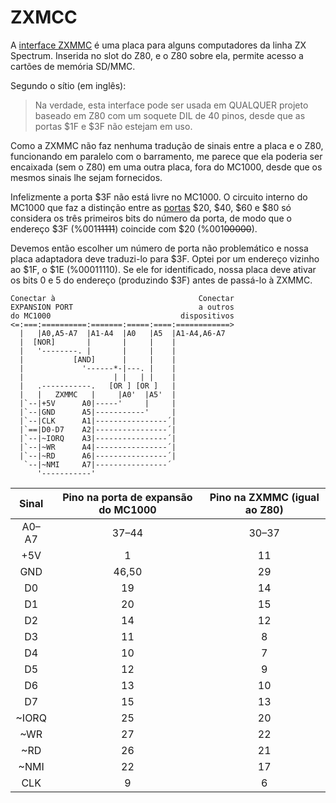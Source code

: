 # ZXMCC

A [interface ZXMMC](http://www.probosci.de/zxbada/zxmmc/) é uma placa para alguns computadores da linha ZX Spectrum. Inserida no slot do Z80, e o Z80 sobre ela, permite acesso a cartões de memória SD/MMC.

Segundo o sítio (em inglês):

>   Na verdade, esta interface pode ser usada em QUALQUER projeto baseado em Z80 com um soquete DIL de 40 pinos, desde que as portas $1F e $3F não estejam em uso.

Como a ZXMMC não faz nenhuma tradução de sinais entre a placa e o Z80, funcionando em paralelo com o barramento, me parece que ela poderia ser encaixada (sem o Z80) em uma outra placa, fora do MC1000, desde que os mesmos sinais lhe sejam fornecidos.

Infelizmente a porta $3F não está livre no MC1000. O circuito interno do MC1000 que faz a distinção entre as [portas](portas) $20, $40, $60 e $80 só considera os três primeiros bits do número da porta, de modo que o endereço $3F (%001~~11111~~) coincide com $20 (%001~~00000~~).

Devemos então escolher um número de porta não problemático e nossa placa adaptadora deve traduzi-lo para $3F. Optei por um endereço vizinho ao $1F, o $1E (%00011110). Se ele for identificado, nossa placa deve ativar os bits 0 e 5 do endereço (produzindo $3F) antes de passá-lo à ZXMMC.

    Conectar à                                Conectar
    EXPANSION PORT                            a outros
    do MC1000                             dispositivos
    <=:===:==========:=======:=====:====:============>
      |   |A0,A5-A7  |A1-A4  |A0   |A5  |A1-A4,A6-A7
      |  [NOR]       |       |     |    |
      |   '--------. |       |     |    |
      |           [AND]      |     |    |
      |             '------*-|---. |    |
      |                    | |   | |    |
      |   .-----------.   [OR ] [OR ]   |
      |   |   ZXMMC   |     |A0'  |A5'  |
      |`--|+5V      A0|-----'     |     |
      |`--|GND      A5|-----------'     |
      |`--|CLK      A1|----------------´|
      |`==|D0-D7    A2|----------------´|
      |`--|~IORQ    A3|----------------´|
      |`--|~WR      A4|----------------´|
      |`--|~RD      A6|----------------´|
       `--|~NMI     A7|----------------´
          '-----------'

| Sinal | Pino na porta de expansão do MC1000 | Pino na ZXMMC (igual ao Z80) |
| :---: | :---------------------------------: | :--------------------------: |
| A0–A7 | 37–44 | 30–37 |
|  +5V  |   1   |  11   |
|  GND  | 46,50 |  29   |
|  D0   |  19   |  14   |
|  D1   |  20   |  15   |
|  D2   |  14   |  12   |
|  D3   |  11   |   8   |
|  D4   |  10   |   7   |
|  D5   |  12   |   9   |
|  D6   |  13   |  10   |
|  D7   |  15   |  13   |
| ~IORQ |  25   |  20   |
|  ~WR  |  27   |  22   |
|  ~RD  |  26   |  21   |
| ~NMI  |  22   |  17   |
|  CLK  |   9   |   6   |

